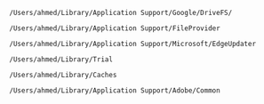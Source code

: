 
```plaintext
/Users/ahmed/Library/Application Support/Google/DriveFS/
```
```plaintext
/Users/ahmed/Library/Application Support/FileProvider
```
```plaintext
/Users/ahmed/Library/Application Support/Microsoft/EdgeUpdater
```
```plaintext
/Users/ahmed/Library/Trial
```
```plaintext
/Users/ahmed/Library/Caches
```
```plaintext
/Users/ahmed/Library/Application Support/Adobe/Common
```

